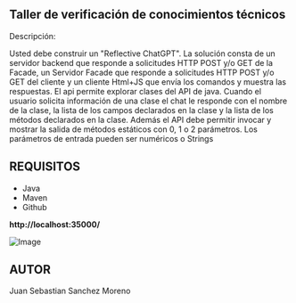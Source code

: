 
## Taller de verificación de conocimientos técnicos ##

Descripción:


Usted debe construir un "Reflective ChatGPT". La solución consta de un servidor backend que responde a solicitudes HTTP POST y/o GET de la Facade, un Servidor Facade que responde a solicitudes HTTP POST y/o GET del cliente  y un cliente Html+JS que envía los comandos y muestra las respuestas. El api permite explorar clases del API de java. Cuando el usuario solicita información de una clase el chat le responde con el nombre de la clase, la lista de los campos declarados en la clase y la lista de los métodos declarados en la clase. Además el API debe permitir invocar y mostrar la salida de métodos estáticos con 0, 1 o 2 parámetros. Los parámetros de entrada pueden ser numéricos o Strings

## REQUISITOS ##

- Java
- Maven
- Github

**http://localhost:35000/**


![Image](https://github.com/user-attachments/assets/7c93acab-7078-494c-b0b5-71905d45e09f)


## AUTOR ##

Juan Sebastian Sanchez Moreno

